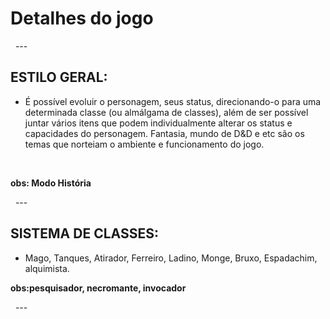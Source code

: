 # **Detalhes do jogo**

&nbsp; --- &nbsp;

## ESTILO GERAL:

* É possível evoluir o personagem, seus status, direcionando-o para uma determinada classe (ou almálgama de classes), além de ser possível juntar vários itens que podem individualmente alterar os status e capacidades do personagem. Fantasia, mundo de D&D e etc são os temas que norteiam o ambiente e funcionamento do jogo. 

&nbsp;


**obs: Modo História**

&nbsp; --- &nbsp;

## SISTEMA DE CLASSES:

* Mago, Tanques, Atirador, Ferreiro, Ladino, Monge, Bruxo, Espadachim, alquimista. &nbsp;

**obs:pesquisador, necromante, invocador** 

&nbsp; --- &nbsp;